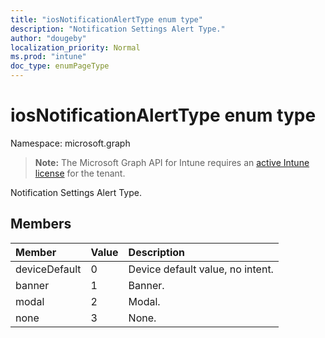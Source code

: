 ```yaml
---
title: "iosNotificationAlertType enum type"
description: "Notification Settings Alert Type."
author: "dougeby"
localization_priority: Normal
ms.prod: "intune"
doc_type: enumPageType
---
```


# iosNotificationAlertType enum type

Namespace: microsoft.graph

> **Note:** The Microsoft Graph API for Intune requires an [active Intune license](https://go.microsoft.com/fwlink/?linkid=839381) for the tenant.

Notification Settings Alert Type.

## Members
|Member|Value|Description|
|:---|:---|:---|
|deviceDefault|0|Device default value, no intent.|
|banner|1|Banner.|
|modal|2|Modal.|
|none|3|None.|






